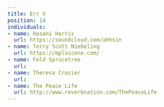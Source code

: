 ```yaml
---
title: Err V
position: 14
individuals:
- name: Hasani Harris
  url: https://soundcloud.com/ahhsin
- name: Terry Scott Niebeling
  url: https://mplsscene.com/
- name: Feld Sprucetree
  url: 
- name: Theresa Crozier
  url: 
- name: The Peace Life
  url: http://www.reverbnation.com/ThePeaceLife
---
```


